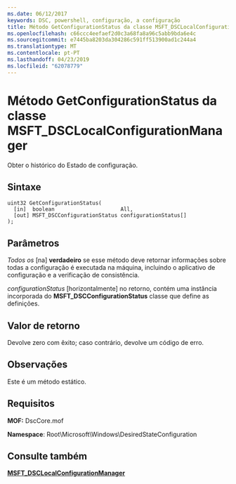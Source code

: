 ```yaml
---
ms.date: 06/12/2017
keywords: DSC, powershell, configuração, a configuração
title: Método GetConfigurationStatus da classe MSFT_DSCLocalConfigurationManager
ms.openlocfilehash: c66ccc4eefaef2d0c3a68fa8a96c5abb9bda6e4c
ms.sourcegitcommit: e7445ba8203da304286c591ff513900ad1c244a4
ms.translationtype: MT
ms.contentlocale: pt-PT
ms.lasthandoff: 04/23/2019
ms.locfileid: "62078779"
---
```

# <a name="getconfigurationstatus-method-of-the-msftdsclocalconfigurationmanager-class"></a>Método GetConfigurationStatus da classe MSFT_DSCLocalConfigurationManager

Obter o histórico do Estado de configuração.

## <a name="syntax"></a>Sintaxe

```mof
uint32 GetConfigurationStatus(
  [in]  boolean                     All,
  [out] MSFT_DSCConfigurationStatus configurationStatus[]
);
```

## <a name="parameters"></a>Parâmetros

*Todos os* \[na\] **verdadeiro** se esse método deve retornar informações sobre todas a configuração é executada na máquina, incluindo o aplicativo de configuração e a verificação de consistência.

*configurationStatus* \[horizontalmente\] no retorno, contém uma instância incorporada do **MSFT_DSCConfigurationStatus** classe que define as definições.

## <a name="return-value"></a>Valor de retorno

Devolve zero com êxito; caso contrário, devolve um código de erro.

## <a name="remarks"></a>Observações

Este é um método estático.

## <a name="requirements"></a>Requisitos

**MOF:** DscCore.mof

**Namespace**: Root\Microsoft\Windows\DesiredStateConfiguration

## <a name="see-also"></a>Consulte também

[**MSFT_DSCLocalConfigurationManager**](msft-dsclocalconfigurationmanager.md)